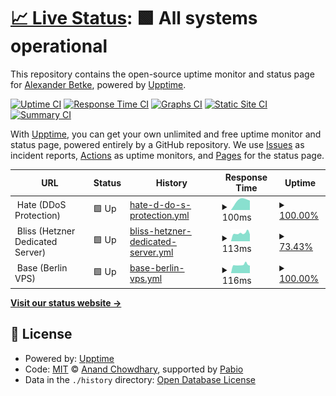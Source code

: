 # [📈 Live Status](https://status.zeitvertreib.vip): <!--live status--> **🟩 All systems operational**

This repository contains the open-source uptime monitor and status page for [Alexander Betke](alexinabox.de), powered by [Upptime](https://github.com/upptime/upptime).

[![Uptime CI](https://github.com/alexinabox/status/workflows/Uptime%20CI/badge.svg)](https://github.com/alexinabox/status/actions?query=workflow%3A%22Uptime+CI%22)
[![Response Time CI](https://github.com/alexinabox/status/workflows/Response%20Time%20CI/badge.svg)](https://github.com/alexinabox/status/actions?query=workflow%3A%22Response+Time+CI%22)
[![Graphs CI](https://github.com/alexinabox/status/workflows/Graphs%20CI/badge.svg)](https://github.com/alexinabox/status/actions?query=workflow%3A%22Graphs+CI%22)
[![Static Site CI](https://github.com/alexinabox/status/workflows/Static%20Site%20CI/badge.svg)](https://github.com/alexinabox/status/actions?query=workflow%3A%22Static+Site+CI%22)
[![Summary CI](https://github.com/alexinabox/status/workflows/Summary%20CI/badge.svg)](https://github.com/alexinabox/status/actions?query=workflow%3A%22Summary+CI%22)

With [Upptime](https://upptime.js.org), you can get your own unlimited and free uptime monitor and status page, powered entirely by a GitHub repository. We use [Issues](https://github.com/alexinabox/status/issues) as incident reports, [Actions](https://github.com/alexinabox/status/actions) as uptime monitors, and [Pages](https://status.zeitvertreib.vip) for the status page.

<!--start: status pages-->
<!-- This summary is generated by Upptime (https://github.com/upptime/upptime) -->
<!-- Do not edit this manually, your changes will be overwritten -->
<!-- prettier-ignore -->
| URL | Status | History | Response Time | Uptime |
| --- | ------ | ------- | ------------- | ------ |
| <img alt="" src="https://icons.duckduckgo.com/ip3/null.ico" height="13"> Hate (DDoS Protection) | 🟩 Up | [hate-d-do-s-protection.yml](https://github.com/AlexInABox/status/commits/HEAD/history/hate-d-do-s-protection.yml) | <details><summary><img alt="Response time graph" src="./graphs/hate-d-do-s-protection/response-time-week.png" height="20"> 100ms</summary><br><a href="https://status.zeitvertreib.vip/history/hate-d-do-s-protection"><img alt="Response time 100" src="https://img.shields.io/endpoint?url=https%3A%2F%2Fraw.githubusercontent.com%2FAlexInABox%2Fstatus%2FHEAD%2Fapi%2Fhate-d-do-s-protection%2Fresponse-time.json"></a><br><a href="https://status.zeitvertreib.vip/history/hate-d-do-s-protection"><img alt="24-hour response time 90" src="https://img.shields.io/endpoint?url=https%3A%2F%2Fraw.githubusercontent.com%2FAlexInABox%2Fstatus%2FHEAD%2Fapi%2Fhate-d-do-s-protection%2Fresponse-time-day.json"></a><br><a href="https://status.zeitvertreib.vip/history/hate-d-do-s-protection"><img alt="7-day response time 100" src="https://img.shields.io/endpoint?url=https%3A%2F%2Fraw.githubusercontent.com%2FAlexInABox%2Fstatus%2FHEAD%2Fapi%2Fhate-d-do-s-protection%2Fresponse-time-week.json"></a><br><a href="https://status.zeitvertreib.vip/history/hate-d-do-s-protection"><img alt="30-day response time 100" src="https://img.shields.io/endpoint?url=https%3A%2F%2Fraw.githubusercontent.com%2FAlexInABox%2Fstatus%2FHEAD%2Fapi%2Fhate-d-do-s-protection%2Fresponse-time-month.json"></a><br><a href="https://status.zeitvertreib.vip/history/hate-d-do-s-protection"><img alt="1-year response time 100" src="https://img.shields.io/endpoint?url=https%3A%2F%2Fraw.githubusercontent.com%2FAlexInABox%2Fstatus%2FHEAD%2Fapi%2Fhate-d-do-s-protection%2Fresponse-time-year.json"></a></details> | <details><summary><a href="https://status.zeitvertreib.vip/history/hate-d-do-s-protection">100.00%</a></summary><a href="https://status.zeitvertreib.vip/history/hate-d-do-s-protection"><img alt="All-time uptime 100.00%" src="https://img.shields.io/endpoint?url=https%3A%2F%2Fraw.githubusercontent.com%2FAlexInABox%2Fstatus%2FHEAD%2Fapi%2Fhate-d-do-s-protection%2Fuptime.json"></a><br><a href="https://status.zeitvertreib.vip/history/hate-d-do-s-protection"><img alt="24-hour uptime 100.00%" src="https://img.shields.io/endpoint?url=https%3A%2F%2Fraw.githubusercontent.com%2FAlexInABox%2Fstatus%2FHEAD%2Fapi%2Fhate-d-do-s-protection%2Fuptime-day.json"></a><br><a href="https://status.zeitvertreib.vip/history/hate-d-do-s-protection"><img alt="7-day uptime 100.00%" src="https://img.shields.io/endpoint?url=https%3A%2F%2Fraw.githubusercontent.com%2FAlexInABox%2Fstatus%2FHEAD%2Fapi%2Fhate-d-do-s-protection%2Fuptime-week.json"></a><br><a href="https://status.zeitvertreib.vip/history/hate-d-do-s-protection"><img alt="30-day uptime 100.00%" src="https://img.shields.io/endpoint?url=https%3A%2F%2Fraw.githubusercontent.com%2FAlexInABox%2Fstatus%2FHEAD%2Fapi%2Fhate-d-do-s-protection%2Fuptime-month.json"></a><br><a href="https://status.zeitvertreib.vip/history/hate-d-do-s-protection"><img alt="1-year uptime 100.00%" src="https://img.shields.io/endpoint?url=https%3A%2F%2Fraw.githubusercontent.com%2FAlexInABox%2Fstatus%2FHEAD%2Fapi%2Fhate-d-do-s-protection%2Fuptime-year.json"></a></details>
| <img alt="" src="https://icons.duckduckgo.com/ip3/null.ico" height="13"> Bliss (Hetzner Dedicated Server) | 🟩 Up | [bliss-hetzner-dedicated-server.yml](https://github.com/AlexInABox/status/commits/HEAD/history/bliss-hetzner-dedicated-server.yml) | <details><summary><img alt="Response time graph" src="./graphs/bliss-hetzner-dedicated-server/response-time-week.png" height="20"> 113ms</summary><br><a href="https://status.zeitvertreib.vip/history/bliss-hetzner-dedicated-server"><img alt="Response time 121" src="https://img.shields.io/endpoint?url=https%3A%2F%2Fraw.githubusercontent.com%2FAlexInABox%2Fstatus%2FHEAD%2Fapi%2Fbliss-hetzner-dedicated-server%2Fresponse-time.json"></a><br><a href="https://status.zeitvertreib.vip/history/bliss-hetzner-dedicated-server"><img alt="24-hour response time 131" src="https://img.shields.io/endpoint?url=https%3A%2F%2Fraw.githubusercontent.com%2FAlexInABox%2Fstatus%2FHEAD%2Fapi%2Fbliss-hetzner-dedicated-server%2Fresponse-time-day.json"></a><br><a href="https://status.zeitvertreib.vip/history/bliss-hetzner-dedicated-server"><img alt="7-day response time 113" src="https://img.shields.io/endpoint?url=https%3A%2F%2Fraw.githubusercontent.com%2FAlexInABox%2Fstatus%2FHEAD%2Fapi%2Fbliss-hetzner-dedicated-server%2Fresponse-time-week.json"></a><br><a href="https://status.zeitvertreib.vip/history/bliss-hetzner-dedicated-server"><img alt="30-day response time 121" src="https://img.shields.io/endpoint?url=https%3A%2F%2Fraw.githubusercontent.com%2FAlexInABox%2Fstatus%2FHEAD%2Fapi%2Fbliss-hetzner-dedicated-server%2Fresponse-time-month.json"></a><br><a href="https://status.zeitvertreib.vip/history/bliss-hetzner-dedicated-server"><img alt="1-year response time 121" src="https://img.shields.io/endpoint?url=https%3A%2F%2Fraw.githubusercontent.com%2FAlexInABox%2Fstatus%2FHEAD%2Fapi%2Fbliss-hetzner-dedicated-server%2Fresponse-time-year.json"></a></details> | <details><summary><a href="https://status.zeitvertreib.vip/history/bliss-hetzner-dedicated-server">73.43%</a></summary><a href="https://status.zeitvertreib.vip/history/bliss-hetzner-dedicated-server"><img alt="All-time uptime 98.69%" src="https://img.shields.io/endpoint?url=https%3A%2F%2Fraw.githubusercontent.com%2FAlexInABox%2Fstatus%2FHEAD%2Fapi%2Fbliss-hetzner-dedicated-server%2Fuptime.json"></a><br><a href="https://status.zeitvertreib.vip/history/bliss-hetzner-dedicated-server"><img alt="24-hour uptime 100.00%" src="https://img.shields.io/endpoint?url=https%3A%2F%2Fraw.githubusercontent.com%2FAlexInABox%2Fstatus%2FHEAD%2Fapi%2Fbliss-hetzner-dedicated-server%2Fuptime-day.json"></a><br><a href="https://status.zeitvertreib.vip/history/bliss-hetzner-dedicated-server"><img alt="7-day uptime 73.43%" src="https://img.shields.io/endpoint?url=https%3A%2F%2Fraw.githubusercontent.com%2FAlexInABox%2Fstatus%2FHEAD%2Fapi%2Fbliss-hetzner-dedicated-server%2Fuptime-week.json"></a><br><a href="https://status.zeitvertreib.vip/history/bliss-hetzner-dedicated-server"><img alt="30-day uptime 93.67%" src="https://img.shields.io/endpoint?url=https%3A%2F%2Fraw.githubusercontent.com%2FAlexInABox%2Fstatus%2FHEAD%2Fapi%2Fbliss-hetzner-dedicated-server%2Fuptime-month.json"></a><br><a href="https://status.zeitvertreib.vip/history/bliss-hetzner-dedicated-server"><img alt="1-year uptime 98.69%" src="https://img.shields.io/endpoint?url=https%3A%2F%2Fraw.githubusercontent.com%2FAlexInABox%2Fstatus%2FHEAD%2Fapi%2Fbliss-hetzner-dedicated-server%2Fuptime-year.json"></a></details>
| <img alt="" src="https://icons.duckduckgo.com/ip3/null.ico" height="13"> Base (Berlin VPS) | 🟩 Up | [base-berlin-vps.yml](https://github.com/AlexInABox/status/commits/HEAD/history/base-berlin-vps.yml) | <details><summary><img alt="Response time graph" src="./graphs/base-berlin-vps/response-time-week.png" height="20"> 116ms</summary><br><a href="https://status.zeitvertreib.vip/history/base-berlin-vps"><img alt="Response time 126" src="https://img.shields.io/endpoint?url=https%3A%2F%2Fraw.githubusercontent.com%2FAlexInABox%2Fstatus%2FHEAD%2Fapi%2Fbase-berlin-vps%2Fresponse-time.json"></a><br><a href="https://status.zeitvertreib.vip/history/base-berlin-vps"><img alt="24-hour response time 105" src="https://img.shields.io/endpoint?url=https%3A%2F%2Fraw.githubusercontent.com%2FAlexInABox%2Fstatus%2FHEAD%2Fapi%2Fbase-berlin-vps%2Fresponse-time-day.json"></a><br><a href="https://status.zeitvertreib.vip/history/base-berlin-vps"><img alt="7-day response time 116" src="https://img.shields.io/endpoint?url=https%3A%2F%2Fraw.githubusercontent.com%2FAlexInABox%2Fstatus%2FHEAD%2Fapi%2Fbase-berlin-vps%2Fresponse-time-week.json"></a><br><a href="https://status.zeitvertreib.vip/history/base-berlin-vps"><img alt="30-day response time 125" src="https://img.shields.io/endpoint?url=https%3A%2F%2Fraw.githubusercontent.com%2FAlexInABox%2Fstatus%2FHEAD%2Fapi%2Fbase-berlin-vps%2Fresponse-time-month.json"></a><br><a href="https://status.zeitvertreib.vip/history/base-berlin-vps"><img alt="1-year response time 126" src="https://img.shields.io/endpoint?url=https%3A%2F%2Fraw.githubusercontent.com%2FAlexInABox%2Fstatus%2FHEAD%2Fapi%2Fbase-berlin-vps%2Fresponse-time-year.json"></a></details> | <details><summary><a href="https://status.zeitvertreib.vip/history/base-berlin-vps">100.00%</a></summary><a href="https://status.zeitvertreib.vip/history/base-berlin-vps"><img alt="All-time uptime 100.00%" src="https://img.shields.io/endpoint?url=https%3A%2F%2Fraw.githubusercontent.com%2FAlexInABox%2Fstatus%2FHEAD%2Fapi%2Fbase-berlin-vps%2Fuptime.json"></a><br><a href="https://status.zeitvertreib.vip/history/base-berlin-vps"><img alt="24-hour uptime 100.00%" src="https://img.shields.io/endpoint?url=https%3A%2F%2Fraw.githubusercontent.com%2FAlexInABox%2Fstatus%2FHEAD%2Fapi%2Fbase-berlin-vps%2Fuptime-day.json"></a><br><a href="https://status.zeitvertreib.vip/history/base-berlin-vps"><img alt="7-day uptime 100.00%" src="https://img.shields.io/endpoint?url=https%3A%2F%2Fraw.githubusercontent.com%2FAlexInABox%2Fstatus%2FHEAD%2Fapi%2Fbase-berlin-vps%2Fuptime-week.json"></a><br><a href="https://status.zeitvertreib.vip/history/base-berlin-vps"><img alt="30-day uptime 100.00%" src="https://img.shields.io/endpoint?url=https%3A%2F%2Fraw.githubusercontent.com%2FAlexInABox%2Fstatus%2FHEAD%2Fapi%2Fbase-berlin-vps%2Fuptime-month.json"></a><br><a href="https://status.zeitvertreib.vip/history/base-berlin-vps"><img alt="1-year uptime 100.00%" src="https://img.shields.io/endpoint?url=https%3A%2F%2Fraw.githubusercontent.com%2FAlexInABox%2Fstatus%2FHEAD%2Fapi%2Fbase-berlin-vps%2Fuptime-year.json"></a></details>

<!--end: status pages-->

[**Visit our status website →**](https://status.zeitvertreib.vip)

## 📄 License

- Powered by: [Upptime](https://github.com/upptime/upptime)
- Code: [MIT](./LICENSE) © [Anand Chowdhary](https://anandchowdhary.com), supported by [Pabio](https://pabio.com)
- Data in the `./history` directory: [Open Database License](https://opendatacommons.org/licenses/odbl/1-0/)
